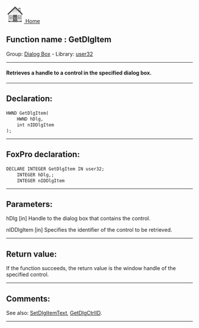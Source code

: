 [<img src="../../images/home.png"> Home ](https://github.com/VFPX/Win32API)  

## Function name : GetDlgItem
Group: [Dialog Box](../../functions_group.md#Dialog_Box)  -  Library: [user32](../../Libraries.md#user32)  
***  


#### Retrieves a handle to a control in the specified dialog box. 
***  


## Declaration:
```foxpro  
HWND GetDlgItem(
	HWND hDlg,
	int nIDDlgItem
);  
```  
***  


## FoxPro declaration:
```foxpro  
DECLARE INTEGER GetDlgItem IN user32;
	INTEGER hDlg,;
	INTEGER nIDDlgItem  
```  
***  


## Parameters:
hDlg
[in] Handle to the dialog box that contains the control. 

nIDDlgItem
[in] Specifies the identifier of the control to be retrieved.   
***  


## Return value:
If the function succeeds, the return value is the window handle of the specified control.  
***  


## Comments:
See also: [SetDlgItemText](../user32/SetDlgItemText.md), [GetDlgCtrlID](../user32/GetDlgCtrlID.md).  
  
***  

